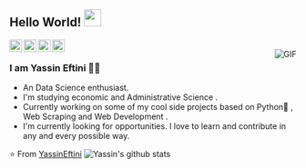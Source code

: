 ## Hello World!  <img src="https://raw.githubusercontent.com/iampavangandhi/iampavangandhi/master/gifs/Hi.gif" width="30px"></h2>


<a href="www.linkedin.com/in/yassin-eftini98/">
  <img align="left" alt="Ajay's Linkdein" width="22px" src="https://cdn.jsdelivr.net/npm/simple-icons@v3/icons/linkedin.svg" />
</a>
<a href="https://github.com/YassinEftini">
  <img align="left" alt="Yassin's Github" width="22px" src="https://cdn.jsdelivr.net/npm/simple-icons@v3/icons/github.svg" />
</a>

<a href="https://www.hackerrank.com/Yassin_Eftini">
  <img align="left" alt="Yassin's Hackerrank" width="22px" src="https://cdn.jsdelivr.net/npm/simple-icons@v3/icons/hackerrank.svg" />
</a>
<a href="https://www.kaggle.com/yassineftini">
  <img align="left" alt="Yassin's Kaggle" width="22px" src="https://cdn.jsdelivr.net/npm/simple-icons@3.1.0/icons/kaggle.svg" />
</a>
<br />
<img align="right" alt="GIF" src="https://media.giphy.com/media/13HgwGsXF0aiGY/giphy.gif" />

### I am Yassin Eftini 👨‍💻 
- An Data Science enthusiast.
- I'm studying  economic and Administrative Science . 
- Currently working on some of my cool side projects based on Python🐍 , Web Scraping and  Web Development .
- I'm currently looking for opportunities. I love to learn and contribute in any and every possible way.

⭐️ From [YassinEftini](https://yassin-eftini.com) 
![Yassin's github stats](https://github-readme-stats.vercel.app/api?username=YassinEftini&show_icons=true&theme=dark)
